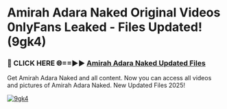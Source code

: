 # Amirah Adara Naked Original Videos 0nlyFans Leaked - Files Updated! (9gk4)

<h3>🔴 CLICK HERE 🌐==►► <a href="https://tinyurl.com/up5wt9bj" rel="nofollow">Amirah Adara Naked Updated Files</a></h3>

Get Amirah Adara Naked and all content. Now you can access all videos and pictures of Amirah Adara Naked. New Updated Files 2025!

[![9gk4](https://i.imgur.com/ABiUzMV.gif)](https://tinyurl.com/up5wt9bj)

